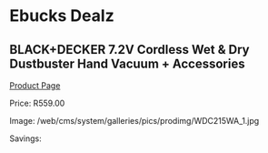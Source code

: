 
# Ebucks Dealz
## BLACK+DECKER 7.2V Cordless Wet & Dry Dustbuster Hand Vacuum + Accessories
[Product Page](https://www.ebucks.com/web/shop/productSelected.do?prodId=1010938631&catId=998409624)

Price: R559.00

Image: /web/cms/system/galleries/pics/prodimg/WDC215WA_1.jpg

Savings: 


	